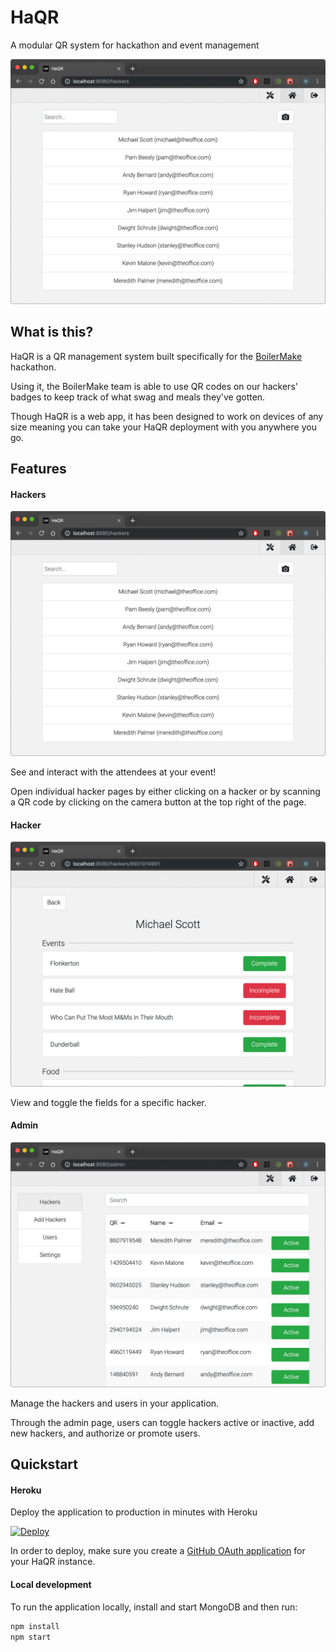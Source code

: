 # HaQR
A modular QR system for hackathon and event management

![Hackers Page Header](./.docs/images/hackersPage.png)

## What is this?
HaQR is a QR management system built specifically for the [BoilerMake](https://www.boilermake.org/) hackathon.

Using it, the BoilerMake team is able to use QR codes on our hackers' badges to keep track of what swag and meals they've gotten.

Though HaQR is a web app, it has been designed to work on devices of any size meaning you can take your HaQR deployment with you anywhere you go.

## Features

#### Hackers
![Hackers Page Feature](./.docs/images/hackersPage.png)

See and interact with the attendees at your event!

Open individual hacker pages by either clicking on a hacker or by scanning a QR code by clicking on the camera button at the top right of the page.

#### Hacker
![Hacker Page Feature](./.docs/images/hackerPage.png)

View and toggle the fields for a specific hacker.

#### Admin
![Admin Page Feature](./.docs/images/adminPage.png)

Manage the hackers and users in your application.

Through the admin page, users can toggle hackers active or inactive, add new hackers, and authorize or promote users.

## Quickstart

#### Heroku
Deploy the application to production in minutes with Heroku

[![Deploy](https://www.herokucdn.com/deploy/button.svg)](https://heroku.com/deploy?template=https://github.com/drewthoennes/HaQR/tree/master)

In order to deploy, make sure you create a [GitHub OAuth application](https://github.com/settings/applications) for your HaQR instance.

#### Local development
To run the application locally, install and start MongoDB and then run:

```bash
npm install
npm start
```